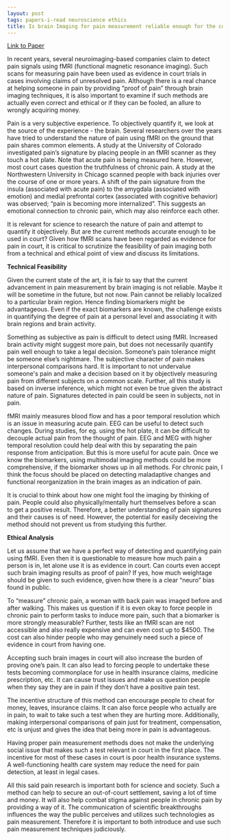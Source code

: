 ```yaml
---
layout: post
tags: papers-i-read neuroscience ethics
title: Is brain Imaging for pain measurement reliable enough for the courtroom?
---
```


[Link to Paper](https://www.nature.com/news/neuroscience-in-court-the-painful-truth-1.16985)

In recent years, several neuroimaging-based companies claim to detect pain signals using fMRI (functional magnetic resonance imaging). Such scans for measuring pain have been used as evidence in court trials in cases involving claims of unresolved pain. Although there is a real chance at helping someone in pain by providing “proof of pain” through brain imaging techniques, it is also important to examine if such methods are actually even correct and ethical or if they can be fooled, an allure to wrongly acquiring money. 

Pain is a very subjective experience. To objectively quantify it, we look at the source of the experience - the brain. Several researchers over the years have tried to understand the nature of pain using fMRI on the ground that pain shares common elements. A study at the University of Colorado investigated pain’s signature by placing people in an fMRI scanner as they touch a hot plate. Note that acute pain is being measured here. However, most court cases question the truthfulness of chronic pain. A study at the Northwestern University in Chicago scanned people with back injuries over the course of one or more years. A shift of the pain signature from the insula (associated with acute pain) to the amygdala (associated with emotion) and medial prefrontal cortex (associated with cognitive behavior) was observed; “pain is becoming more internalized”. This suggests an emotional connection to chronic pain, which may also reinforce each other.

It is relevant for science to research the nature of pain and attempt to quantify it objectively. But are the current methods accurate enough to be used in court? Given how fMRI scans have been regarded as evidence for pain in court, it is critical to scrutinize the feasibility of pain imaging both from a technical and ethical point of view and discuss its limitations.

**Technical Feasibility**

Given the current state of the art, it is fair to say that the current advancement in pain measurement by brain imaging is not reliable. Maybe it will be sometime in the future, but not now. Pain cannot be reliably localized to a particular brain region. Hence finding biomarkers might be advantageous. Even if the exact biomarkers are known, the challenge exists in quantifying the degree of pain at a personal level and associating it with brain regions and brain activity. 

Something as subjective as pain is difficult to detect using fMRI. Increased brain activity might suggest more pain, but does not necessarily quantify pain well enough to take a legal decision. Someone’s pain tolerance might be someone else’s nightmare. The subjective character of pain makes interpersonal comparisons hard. It is important to not undervalue someone's pain and make a decision based on it by objectively measuring pain from different subjects on a common scale. Further, all this study is based on inverse inference, which might not even be true given the abstract nature of pain. Signatures detected in pain could be seen in subjects, not in pain.

fMRI mainly measures blood flow and has a poor temporal resolution which is an issue in measuring acute pain. EEG can be useful to detect such changes. During studies, for eg. using the hot plate, it can be difficult to decouple actual pain from the thought of pain.  EEG and MEG with higher temporal resolution could help deal with this by separating the pain response from anticipation. But this is more useful for acute pain. Once we know the biomarkers, using multimodal imaging methods could be more comprehensive, if the biomarker shows up in all methods. For chronic pain, I think the focus should be placed on detecting maladaptive changes and functional reorganization in the brain images as an indication of pain. 

It is crucial to think about how one might fool the imaging by thinking of pain. People could also physically/mentally hurt themselves before a scan to get a positive result. Therefore, a better understanding of pain signatures and their causes is of need. However, the potential for easily deceiving the method should not prevent us from studying this further.

**Ethical Analysis**

Let us assume that we have a perfect way of detecting and quantifying pain using fMRI. Even then it is questionable to measure how much pain a person is in, let alone use it is as evidence in court. Can courts even accept such brain imaging results as proof of pain? If yes, how much weightage should be given to such evidence, given how there is a clear “neuro” bias found in public.

To “measure” chronic pain, a woman with back pain was imaged before and after walking. This makes us question if it is even okay to force people in chronic pain to perform tasks to induce more pain, such that a biomarker is more strongly measurable? Further, tests like an fMRI scan are not accessible and also really expensive and can even cost up to $4500. The cost can also hinder people who may genuinely need such a piece of evidence in court from having one.

Accepting such brain images in court will also increase the burden of proving one’s pain. It can also lead to forcing people to undertake these tests becoming commonplace for use in health insurance claims, medicine prescription, etc. It can cause trust issues and make us question people when they say they are in pain if they don’t have a positive pain test.

The incentive structure of this method can encourage people to cheat for money, leaves, insurance claims. It can also force people who actually are in pain, to wait to take such a test when they are hurting more. Additionally, making interpersonal comparisons of pain just for treatment, compensation, etc is unjust and gives the idea that being more in pain is advantageous.

Having proper pain measurement methods does not make the underlying social issue that makes such a test relevant in court in the first place. The incentive for most of these cases in court is poor health insurance systems. A well-functioning health care system may reduce the need for pain detection, at least in legal cases. 

All this said pain research is important both for science and society. Such a method can help to secure an out-of-court settlement, saving a lot of time and money. It will also help combat stigma against people in chronic pain by providing a way of it. The communication of scientific breakthroughs influences the way the public perceives and utilizes such technologies as pain measurement. Therefore it is important to both introduce and use such pain measurement techniques judiciously. 

